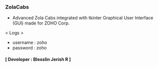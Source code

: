 ### ZolaCabs
- Advanced Zola Cabs integrated with tkinter Graphical User Interface (GUI) made for ZOHO Corp.
  

< Logs >
- username : zoho
- password : zoho
#### **[ Developer : Blesslin Jerish R ]**
